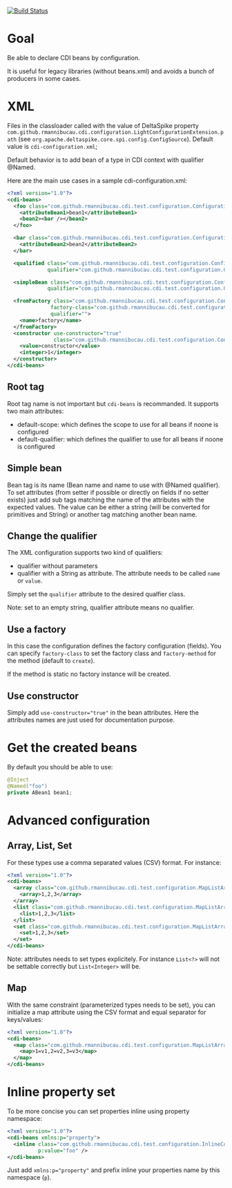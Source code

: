 [![Build Status](https://secure.travis-ci.org/rmannibucau/cdi-light-config.png)](http://travis-ci.org/rmannibucau/cdi-light-config)

# Goal

Be able to declare CDI beans by configuration.

It is useful for legacy libraries (without beans.xml) and avoids a bunch of producers in some cases.

# XML

Files in the classloader called with the value
of DeltaSpike property `com.github.rmannibucau.cdi.configuration.LightConfigurationExtension.path`
(see `org.apache.deltaspike.core.spi.config.ConfigSource`). Default value is `cdi-configuration.xml`;

Default behavior is to add bean of a type in CDI context with qualifier @Named.

Here are the main use cases in a sample cdi-configuration.xml:

```xml
<?xml version="1.0"?>
<cdi-beans>
  <foo class="com.github.rmannibucau.cdi.test.configuration.ConfigurationTest$ABean1">
    <attributeBean1>bean1</attributeBean1>
    <bean2><bar /></bean2>
  </foo>

  <bar class="com.github.rmannibucau.cdi.test.configuration.ConfigurationTest$ABean2" scope="application">
    <attributeBean2>bean2</attributeBean2>
  </bar>

  <qualified class="com.github.rmannibucau.cdi.test.configuration.ConfigurationTest$ABean2"
             qualifier="com.github.rmannibucau.cdi.test.configuration.ConfigurationTest$MyNamed" />

  <simpleBean class="com.github.rmannibucau.cdi.test.configuration.ConfigurationTest$ABean2"
             qualifier="com.github.rmannibucau.cdi.test.configuration.ConfigurationTest$Simple" />

  <fromFactory class="com.github.rmannibucau.cdi.test.configuration.ConfigurationTest$ABean3"
              factory-class="com.github.rmannibucau.cdi.test.configuration.ConfigurationTest$Factory"
              qualifier="">
    <name>factory</name>
  </fromFactory>
  <constructor use-constructor="true"
               class="com.github.rmannibucau.cdi.test.configuration.ConfigurationTest$ABean4">
    <value>constructor</value>
    <integer>1</integer>
  </constructor>
</cdi-beans>
```

## Root tag

Root tag name is not important but `cdi-beans` is recommanded. It supports two main attributes:

* default-scope: which defines the scope to use for all beans if noone is configured
* default-qualifier: which defines the qualifier to use for all beans if noone is configured

## Simple bean

Bean tag is its name (Bean name and name to use with @Named qualifier). To set attributes (from setter if possible or
directly on fields if no setter exists) just add sub tags matching the name of the attributes with the expected values.
The value can be either a string (will be converted for primitives and String) or another tag matching another bean name.

## Change the qualifier

The XML configuration supports two kind of qualifiers:

* qualifier without parameters
* qualifier with a String as attribute. The attribute needs to be called `name` or `value`.

Simply set the `qualifier` attribute to the desired qualfier class.

Note: set to an empty string, qualifier attribute means no qualifier.

## Use a factory

In this case the configuration defines the factory configuration (fields). You can specify
`factory-class` to set the factory class and `factory-method` for the method (default to `create`).

If the method is static no factory instance will be created.

## Use constructor

Simply add `use-constructor="true"` in the bean attributes. Here the attributes names are just used
for documentation purpose.

# Get the created beans

By default you should be able to use:

```java
@Inject
@Named("foo")
private ABean1 bean1;
```

# Advanced configuration
## Array, List, Set

For these types use a comma separated values (CSV) format. For instance:

```xml
<?xml version="1.0"?>
<cdi-beans>
  <array class="com.github.rmannibucau.cdi.test.configuration.MapListArrayConfigurationTest$ArrayBean">
    <array>1,2,3</array>
  </array>
  <list class="com.github.rmannibucau.cdi.test.configuration.MapListArrayConfigurationTest$ListBean">
    <list>1,2,3</list>
  </list>
  <set class="com.github.rmannibucau.cdi.test.configuration.MapListArrayConfigurationTest$SetBean">
    <set>1,2,3</set>
  </set>
</cdi-beans>
```

Note: attributes needs to set types explicitely. For instance `List<?>` will not be settable correctly but `List<Integer>` will be.

## Map

With the same constraint (parameterized types needs to be set), you can initialize a map attribute using the CSV format
and equal separator for keys/values:

```xml
<?xml version="1.0"?>
<cdi-beans>
  <map class="com.github.rmannibucau.cdi.test.configuration.MapListArrayConfigurationTest$MapBean">
    <map>1=v1,2=v2,3=v3</map>
  </map>
</cdi-beans>
```

# Inline property set

To be more concise you can set properties inline using property namespace:

```xml
<?xml version="1.0"?>
<cdi-beans xmlns:p="property">
  <inline class="com.github.rmannibucau.cdi.test.configuration.InlineConfigurationTest$Inline"
          p:value="foo" />
</cdi-beans>
```

Just add `xmlns:p="property"` and prefix inline your properties name by this namespace (`p`).
